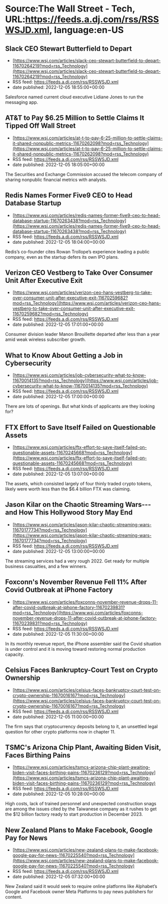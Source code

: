 # Source:The Wall Street - Tech, URL:https://feeds.a.dj.com/rss/RSSWSJD.xml, language:en-US

## Slack CEO Stewart Butterfield to Depart
 - [https://www.wsj.com/articles/slack-ceo-stewart-butterfield-to-depart-11670264219?mod=rss_Technology](https://www.wsj.com/articles/slack-ceo-stewart-butterfield-to-depart-11670264219?mod=rss_Technology)
 - RSS feed: https://feeds.a.dj.com/rss/RSSWSJD.xml
 - date published: 2022-12-05 18:55:00+00:00

Salesforce named current cloud executive Lidiane Jones to run the messaging app.

## AT&T to Pay $6.25 Million to Settle Claims It Tipped Off Wall Street
 - [https://www.wsj.com/articles/at-t-to-pay-6-25-million-to-settle-claims-it-shared-nonpublic-metrics-11670262098?mod=rss_Technology](https://www.wsj.com/articles/at-t-to-pay-6-25-million-to-settle-claims-it-shared-nonpublic-metrics-11670262098?mod=rss_Technology)
 - RSS feed: https://feeds.a.dj.com/rss/RSSWSJD.xml
 - date published: 2022-12-05 18:05:00+00:00

The Securities and Exchange Commission accused the telecom company of sharing nonpublic financial metrics with analysts.

## Redis Names Former Five9 CEO to Head Database Startup
 - [https://www.wsj.com/articles/redis-names-former-five9-ceo-to-head-database-startup-11670263438?mod=rss_Technology](https://www.wsj.com/articles/redis-names-former-five9-ceo-to-head-database-startup-11670263438?mod=rss_Technology)
 - RSS feed: https://feeds.a.dj.com/rss/RSSWSJD.xml
 - date published: 2022-12-05 18:04:00+00:00

Redis’s co-founder cites Rowan Trollope’s experience leading a public company, even as the startup defers its own IPO plans.

## Verizon CEO Vestberg to Take Over Consumer Unit After Executive Exit
 - [https://www.wsj.com/articles/verizon-ceo-hans-vestberg-to-take-over-consumer-unit-after-executive-exit-11670259682?mod=rss_Technology](https://www.wsj.com/articles/verizon-ceo-hans-vestberg-to-take-over-consumer-unit-after-executive-exit-11670259682?mod=rss_Technology)
 - RSS feed: https://feeds.a.dj.com/rss/RSSWSJD.xml
 - date published: 2022-12-05 17:01:00+00:00

Consumer division leader Manon Brouillette departed after less than a year amid weak wireless subscriber growth.

## What to Know About Getting a Job in Cybersecurity
 - [https://www.wsj.com/articles/job-cybersecurity-what-to-know-11670014135?mod=rss_Technology](https://www.wsj.com/articles/job-cybersecurity-what-to-know-11670014135?mod=rss_Technology)
 - RSS feed: https://feeds.a.dj.com/rss/RSSWSJD.xml
 - date published: 2022-12-05 17:00:00+00:00

There are lots of openings. But what kinds of applicants are they looking for?

## FTX Effort to Save Itself Failed on Questionable Assets
 - [https://www.wsj.com/articles/ftx-effort-to-save-itself-failed-on-questionable-assets-11670245668?mod=rss_Technology](https://www.wsj.com/articles/ftx-effort-to-save-itself-failed-on-questionable-assets-11670245668?mod=rss_Technology)
 - RSS feed: https://feeds.a.dj.com/rss/RSSWSJD.xml
 - date published: 2022-12-05 13:07:00+00:00

The assets, which consisted largely of four thinly traded crypto tokens, likely were worth less than the $6.4 billion FTX was claiming.

## Jason Kilar on the Chaotic Streaming Wars---and How This Hollywood Story May End
 - [https://www.wsj.com/articles/jason-kilar-chaotic-streaming-wars-11670177734?mod=rss_Technology](https://www.wsj.com/articles/jason-kilar-chaotic-streaming-wars-11670177734?mod=rss_Technology)
 - RSS feed: https://feeds.a.dj.com/rss/RSSWSJD.xml
 - date published: 2022-12-05 13:00:00+00:00

The streaming services had a very rough 2022. Get ready for multiple business casualties, and a few winners.

## Foxconn's November Revenue Fell 11% After Covid Outbreak at iPhone Factory
 - [https://www.wsj.com/articles/foxconns-november-revenue-drops-11-after-covid-outbreak-at-iphone-factory-11670239831?mod=rss_Technology](https://www.wsj.com/articles/foxconns-november-revenue-drops-11-after-covid-outbreak-at-iphone-factory-11670239831?mod=rss_Technology)
 - RSS feed: https://feeds.a.dj.com/rss/RSSWSJD.xml
 - date published: 2022-12-05 11:30:00+00:00

In its monthly revenue report, the iPhone assembler said the Covid situation is under control and it is moving toward restoring normal production capacity.

## Celsius Faces Bankruptcy-Court Test on Crypto Ownership
 - [https://www.wsj.com/articles/celsius-faces-bankruptcy-court-test-on-crypto-ownership-11670016167?mod=rss_Technology](https://www.wsj.com/articles/celsius-faces-bankruptcy-court-test-on-crypto-ownership-11670016167?mod=rss_Technology)
 - RSS feed: https://feeds.a.dj.com/rss/RSSWSJD.xml
 - date published: 2022-12-05 11:00:00+00:00

The firm says that cryptocurrency deposits belong to it, an unsettled legal question for other crypto platforms now in chapter 11.

## TSMC's Arizona Chip Plant, Awaiting Biden Visit, Faces Birthing Pains
 - [https://www.wsj.com/articles/tsmcs-arizona-chip-plant-awaiting-biden-visit-faces-birthing-pains-11670236129?mod=rss_Technology](https://www.wsj.com/articles/tsmcs-arizona-chip-plant-awaiting-biden-visit-faces-birthing-pains-11670236129?mod=rss_Technology)
 - RSS feed: https://feeds.a.dj.com/rss/RSSWSJD.xml
 - date published: 2022-12-05 10:28:00+00:00

High costs, lack of trained personnel and unexpected construction snags are among the issues cited by the Taiwanese company as it rushes to get the $12 billion factory ready to start production in December 2023.

## New Zealand Plans to Make Facebook, Google Pay for News
 - [https://www.wsj.com/articles/new-zealand-plans-to-make-facebook-google-pay-for-news-11670225540?mod=rss_Technology](https://www.wsj.com/articles/new-zealand-plans-to-make-facebook-google-pay-for-news-11670225540?mod=rss_Technology)
 - RSS feed: https://feeds.a.dj.com/rss/RSSWSJD.xml
 - date published: 2022-12-05 07:32:00+00:00

New Zealand said it would seek to require online platforms like Alphabet’s Google and Facebook owner Meta Platforms to pay news publishers for content.

